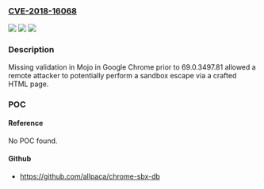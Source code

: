 ### [CVE-2018-16068](https://cve.mitre.org/cgi-bin/cvename.cgi?name=CVE-2018-16068)
![](https://img.shields.io/static/v1?label=Product&message=Chrome&color=blue)
![](https://img.shields.io/static/v1?label=Version&message=%3C%2069.0.3497.81%20&color=brighgreen)
![](https://img.shields.io/static/v1?label=Vulnerability&message=Out%20of%20bounds%20read%20and%20write&color=brighgreen)

### Description

Missing validation in Mojo in Google Chrome prior to 69.0.3497.81 allowed a remote attacker to potentially perform a sandbox escape via a crafted HTML page.

### POC

#### Reference
No POC found.

#### Github
- https://github.com/allpaca/chrome-sbx-db

